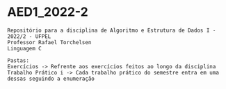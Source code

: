 #     AED1_2022-2

    Repositório para a disciplina de Algoritmo e Estrutura de Dados I - 2022/2 - UFPEL
    Professor Rafael Torchelsen
    Linguagem C
    
    Pastas:
    Exercícios -> Refrente aos exercícios feitos ao longo da disciplina
    Trabalho Prático i -> Cada trabalho prático do semestre entra em uma dessas seguindo a enumeração
